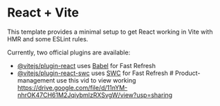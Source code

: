 # React + Vite

This template provides a minimal setup to get React working in Vite with HMR and some ESLint rules.

Currently, two official plugins are available:

- [@vitejs/plugin-react](https://github.com/vitejs/vite-plugin-react/blob/main/packages/plugin-react/README.md) uses [Babel](https://babeljs.io/) for Fast Refresh
- [@vitejs/plugin-react-swc](https://github.com/vitejs/vite-plugin-react-swc) uses [SWC](https://swc.rs/) for Fast Refresh
#   P r o d u c t - m a n a g e m e n t 
 use this vid to view working
https://drive.google.com/file/d/11nYM-nhrOK47CH61M2JqiybmlzRXSvgW/view?usp=sharing
 
